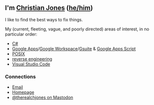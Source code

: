 ## I'm [Christian Jones](https://github.com/therealchjones/) ([he/him](https://www.mypronouns.org/he-him))

I like to find the best ways to fix things.

My (current, fleeting, vague, and poorly directed) areas of interest, in no particular order:

- [C#](https://github.com/topics/csharp)
- [Google Apps](https://github.com/topics/google-apps)/[Google Workspace](https://github.com/topics/google-workspace)/[Gsuite](https://github.com/topics/gsuite) & [Google Apps Script](https://github.com/topics/google-apps-script)
- [POSIX](https://github.com/topics/posix)
- [reverse engineering](https://github.com/topics/reverse-engineering)
- [Visual Studio Code](https://github.com/topics/vscode)

### Connections

- [Email](mailto:chjones@aleph0.com)
- [Homepage](https://aleph0.com/~chjones)
- <a rel="me" href="https://mastodon.online/@therealchjones">@therealchjones on Mastodon</a>

